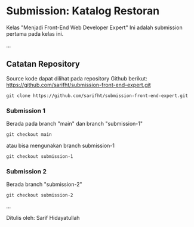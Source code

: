 # Submission: Katalog Restoran

Kelas "Menjadi Front-End Web Developer Expert"
Ini adalah submission pertama pada kelas ini.

...

## Catatan Repository

Source kode dapat dilihat pada repository Github berikut:
https://github.com/sarifht/submission-front-end-expert.git

```
git clone https://github.com/sarifht/submission-front-end-expert.git
```

### Submission 1

Berada pada branch "main" dan branch "submission-1"

```
git checkout main
```

atau bisa mengunakan branch submission-1

```
git checkout submission-1
```

### Submission 2

Berada branch "submission-2"

```
git checkout submission-2
```

...

Ditulis oleh: Sarif Hidayatullah
